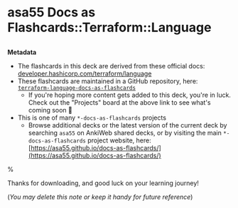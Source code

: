 # asa55 Docs as Flashcards::Terraform::Language

##

**Metadata**

- The flashcards in this deck are derived from these official docs: [developer.hashicorp.com/terraform/language](https://developer.hashicorp.com/terraform/language)
- These flashcards are maintained in a GitHub repository, here: [`terraform-language-docs-as-flashcards`](https://github.com/asa55/terraform-language-docs-as-flashcards)
  - If you're hoping more content gets added to this deck, you're in luck. Check out the "Projects" board at the above link to see what's coming soon 🚀
- This is one of many `*-docs-as-flashcards` projects
  - Browse additional decks or the latest version of the current deck by searching `asa55` on AnkiWeb shared decks, or by visiting the main `*-docs-as-flashcards` project website, here: [https://asa55.github.io/docs-as-flashcards/](https://asa55.github.io/docs-as-flashcards/)

%

Thanks for downloading, and good luck on your learning journey!

(_You may delete this note or keep it handy for future reference_)
